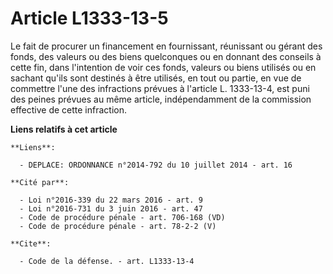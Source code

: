 # Article L1333-13-5

Le fait de procurer un financement en fournissant, réunissant ou gérant des fonds, des valeurs ou des biens quelconques ou en
donnant des conseils à cette fin, dans l'intention de voir ces fonds, valeurs ou biens utilisés ou en sachant qu'ils sont
destinés à être utilisés, en tout ou partie, en vue de commettre l'une des infractions prévues à l'article L. 1333-13-4, est
puni des peines prévues au même article, indépendamment de la commission effective de cette infraction.

**Liens relatifs à cet article**

	**Liens**:

	  - DEPLACE: ORDONNANCE n°2014-792 du 10 juillet 2014 - art. 16

	**Cité par**:

	  - Loi n°2016-339 du 22 mars 2016 - art. 9
	  - Loi n°2016-731 du 3 juin 2016 - art. 47
	  - Code de procédure pénale - art. 706-168 (VD)
	  - Code de procédure pénale - art. 78-2-2 (V)

	**Cite**:

	  - Code de la défense. - art. L1333-13-4
